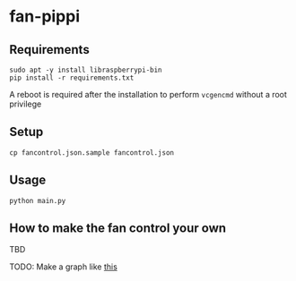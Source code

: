 # fan-pippi

## Requirements

```shell
sudo apt -y install libraspberrypi-bin
pip install -r requirements.txt
```

A reboot is required after the installation to perform `vcgencmd` without a root privilege

## Setup

```shell
cp fancontrol.json.sample fancontrol.json
```

## Usage

```shell
python main.py
```

## How to make the fan control your own
TBD

TODO: Make a graph like [this](https://www.google.com/search?q=cpu+fan+control&tbm=isch#imgrc=uiX82SZ311m20M)
